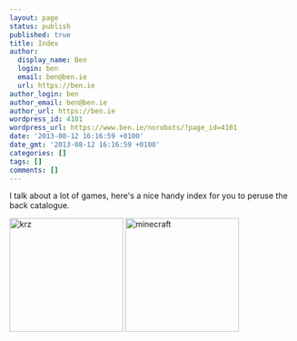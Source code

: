 ```yaml
---
layout: page
status: publish
published: true
title: Index
author:
  display_name: Ben
  login: ben
  email: ben@ben.ie
  url: https://ben.ie
author_login: ben
author_email: ben@ben.ie
author_url: https://ben.ie
wordpress_id: 4101
wordpress_url: https://www.ben.ie/norobots/?page_id=4101
date: '2013-08-12 16:16:59 +0100'
date_gmt: '2013-08-12 16:16:59 +0100'
categories: []
tags: []
comments: []
---
```

<p>I talk about a lot of games, here's a nice handy index for you to peruse the back catalogue.</p>
<p><a href="https://www.ben.ie/norobots/game/kr0/"><img class="alignnone size-full wp-image-4109" alt="krz" src="https://thenorobotsblog.com/wp-content/uploads/2013/08/krz.png" width="200" height="200" /></a> <a href="https://www.ben.ie/norobots/game/minecraft/"><img class="alignnone size-full wp-image-4112" alt="minecraft" src="https://thenorobotsblog.com/wp-content/uploads/2013/08/minecraft.png" width="200" height="200" /></a></p>
